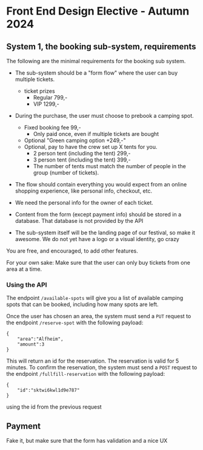 # Front End Design Elective - Autumn 2024

## System 1, the booking sub-system, requirements

The following are the minimal requirements for the booking sub system.

- The sub-system should be a "form flow" where the user can buy multiple tickets.

  - ticket prizes
    - Regular 799,-
    - VIP 1299,-

- During the purchase, the user must choose to prebook a camping spot.
  - Fixed booking fee 99,-
    - Only paid once, even if multiple tickets are bought
  - Optional "Green camping option +249,-"
  - Optional, pay to have the crew set up X tents for you.
    - 2 person tent (including the tent) 299,-
    - 3 person tent (including the tent) 399,-
    - The number of tents must match the number of people in the group (number of tickets).
- The flow should contain everything you would expect from an online shopping experience, like personal info, checkout, etc.
- We need the personal info for the owner of each ticket.
- Content from the form (except payment info) should be stored in a database. That database is not provided by the API
- The sub-system itself will be the landing page of our festival, so make it awesome. We do not yet have a logo or a visual identity, go crazy

You are free, and encouraged, to add other features.

For your own sake: Make sure that the user can only buy tickets from one area at a time.

### Using the API

The endpoint `/available-spots` will give you a list of available camping spots that can be booked, including how many spots are left.

Once the user has chosen an area, the system must send a `PUT` request to the endpoint `/reserve-spot` with the following payload:

```
{
	"area":"Alfheim",
	"amount":3
}
```

This will return an id for the reservation. The reservation is valid for 5 minutes. To confirm the reservation, the system must send a `POST` request to the endpoint `/fullfill-reservation` with the following payload:

```
{
	"id":"sktwi6kwl1d9e787"
}
```

using the id from the previous request

## Payment

Fake it, but make sure that the form has validation and a nice UX
